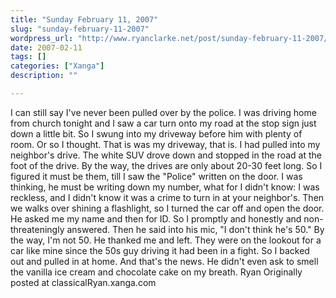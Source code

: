 ```yaml
---
title: "Sunday February 11, 2007"
slug: "sunday-february-11-2007"
wordpress_url: "http://www.ryanclarke.net/post/sunday-february-11-2007/"
date: 2007-02-11
tags: []
categories: ["Xanga"]
description: ""

---
```


I can still say I've never been pulled over by the police.
I was driving home from church tonight and I saw a car turn onto my road at the stop sign just down a little bit. So I swung into my driveway before him with plenty of room. Or so I thought. That is was my driveway, that is. I had pulled into my neighbor's drive. The white SUV drove down and stopped in the road at the foot of the drive. By the way, the drives are only about 20-30 feet long. So I figured it must be them, till I saw the "Police" written on the door. I was thinking, he must be writing down my number, what for I didn't know: I was reckless, and I didn't know it was a crime to turn in at your neighbor's. Then we walks over shining a flashlight, so I turned the car off and open the door. He asked me my name and then for ID. So I promptly and honestly and non-threateningly answered. Then he said into his mic, "I don't think he's 50." By the way, I'm not 50. He thanked me and left. They were on the lookout for a car like mine since the 50s guy driving it had been in a fight. So I backed out and pulled in at home.
And that's the news. He didn't even ask to smell the vanilla ice cream and chocolate cake on my breath.
Ryan
Originally posted at classicalRyan.xanga.com
